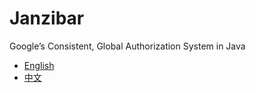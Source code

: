 # Janzibar
Google’s Consistent, Global Authorization System in Java

- [English](./docs/README/README_en.md)
- [中文](docs/README/README_zh.md)